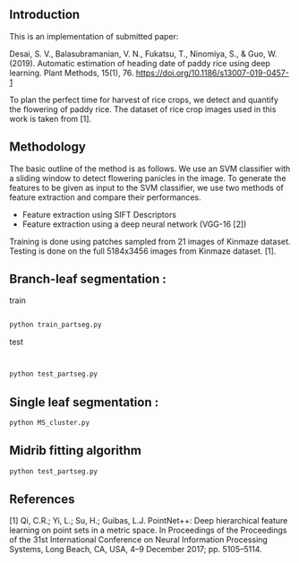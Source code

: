 
## Introduction

This is an implementation of submitted paper: 

Desai, S. V., Balasubramanian, V. N., Fukatsu, T., Ninomiya, S., & Guo, W. (2019). Automatic estimation of heading date of paddy rice using deep learning. Plant Methods, 15(1), 76. https://doi.org/10.1186/s13007-019-0457-1 

To plan the perfect time for harvest of rice crops, we detect and quantify the flowering of paddy rice. The dataset of rice crop images used in this work is taken from [1].

## Methodology 

The basic outline of the method is as follows. We use an SVM classifier with a sliding window to detect flowering panicles in the image. To generate the features to be given as input to the SVM classifier, we use two methods of feature extraction and compare their performances.
 - Feature extraction using SIFT Descriptors
 - Feature extraction using a deep neural network (VGG-16 [2])

Training is done using patches sampled from 21 images of Kinmaze dataset. Testing is done on the full 5184x3456 images from Kinmaze dataset. [1].

## Branch-leaf segmentation : 

train 

```bash

python train_partseg.py


```
test
```bash


python test_partseg.py

```

## Single leaf segmentation : 

```bash
python MS_cluster.py
```

## Midrib fitting algorithm

```bash
python test_partseg.py

```



## References
[1] Qi, C.R.; Yi, L.; Su, H.; Guibas, L.J. PointNet++: Deep hierarchical feature learning on point sets in a metric space. In Proceedings of the Proceedings of the 31st International Conference on Neural Information Processing Systems, Long Beach, CA, USA, 4–9 December 2017; pp. 5105–5114.



